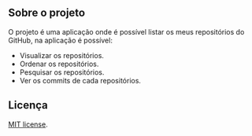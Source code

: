 ## Sobre o projeto

O projeto é uma aplicação onde é possível listar os meus repositórios do GitHub, na aplicação é possível:

- Visualizar os repositórios.
- Ordenar os repositórios.
- Pesquisar os repositórios.
- Ver os commits de cada repositórios.

## Licença
[MIT license](https://opensource.org/licenses/MIT).
